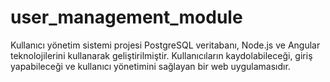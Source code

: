 # user_management_module
Kullanıcı yönetim sistemi projesi PostgreSQL veritabanı, Node.js ve Angular teknolojilerini kullanarak geliştirilmiştir. Kullanıcıların kaydolabileceği, giriş yapabileceği ve kullanıcı yönetimini sağlayan bir web uygulamasıdır.
